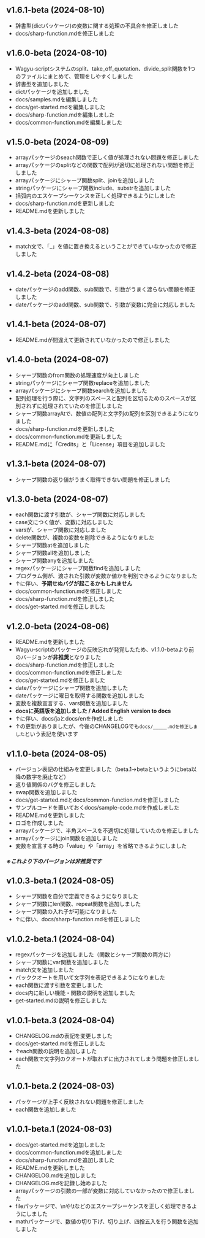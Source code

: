v1.6.1-beta (2024-08-10)
---
 - 辞書型(dictパッケージ)の変数に関する処理の不具合を修正しました
 - docs/sharp-function.mdを修正しました

v1.6.0-beta (2024-08-10)
---
 - Wagyu-scriptシステムのsplit、take_off_quotation、divide_split関数を1つのファイルにまとめて、管理をしやすくしました
 - 辞書型を追加しました
 - dictパッケージを追加しました
 - docs/samples.mdを編集しました
 - docs/get-started.mdを編集しました
 - docs/sharp-function.mdを編集しました
 - docs/common-function.mdを編集しました

v1.5.0-beta (2024-08-09)
---
 - arrayパッケージのseach関数で正しく値が処理されない問題を修正しました
 - arrayパッケージのsplitなどの関数で配列が適切に処理されない問題を修正しました
 - arrayパッケージにシャープ関数split、joinを追加しました
 - stringパッケージにシャープ関数include、substrを追加しました
 - 括弧内のエスケープシーケンスを正しく処理できるようにしました
 - docs/sharp-function.mdを更新しました
 - README.mdを更新しました

v1.4.3-beta (2024-08-08)
---
 - match文で、「_」を値に置き換えるということができていなかったので修正しました

v1.4.2-beta (2024-08-08)
---
 - dateパッケージのadd関数、sub関数で、引数がうまく渡らない問題を修正しました
 - dateパッケージのadd関数、sub関数で、引数が変数に完全に対応しました

v1.4.1-beta (2024-08-07)
---
 - README.mdが間違えて更新されていなかったので修正しました

v1.4.0-beta (2024-08-07)
---
 - シャープ関数のfrom関数の処理速度が向上しました
 - stringパッケージにシャープ関数replaceを追加しました
 - arrayパッケージにシャープ関数searchを追加しました
 - 配列処理を行う際に、文字列のスペースと配列を区切るためのスペースが区別されずに処理されていたのを修正しました
 - シャープ関数arrayAtで、数値の配列と文字列の配列を区別できるようになりました
 - docs/sharp-function.mdを更新しました
 - docs/common-function.mdを更新しました
 - README.mdに「Credits」と「License」項目を追加しました

v1.3.1-beta (2024-08-07)
---
 - シャープ関数の返り値がうまく取得できない問題を修正しました

v1.3.0-beta (2024-08-07)
---
 - each関数に渡す引数が、シャープ関数に対応しました
 - case文につく値が、変数に対応しました
 - varsが、シャープ関数に対応しました
 - delete関数が、複数の変数を削除できるようになりました
 - シャープ関数atを追加しました
 - シャープ関数allを追加しました
 - シャープ関数anyを追加しました
 - regexパッケージにシャープ関数findを追加しました
 - プログラム側が、渡された引数が変数か値かを判別できるようになりました
 - ↑に伴い、**予期せぬバグが起こるかもしれません**
 - docs/common-function.mdを修正しました
 - docs/sharp-function.mdを修正しました
 - docs/get-started.mdを修正しました

v1.2.0-beta (2024-08-06)
---
 - README.mdを更新しました
 - Wagyu-scriptのパッケージの反映忘れが発覚したため、v1.1.0-betaより前のバージョンが**非推奨**となりました
 - docs/sharp-function.mdを修正しました
 - docs/common-function.mdを修正しました
 - docs/get-started.mdを修正しました
 - dateパッケージにシャープ関数を追加しました
 - dateパッケージに曜日を取得する関数を追加しました
 - 変数を複数宣言する、vars関数を追加しました
 - **docsに英語版を追加しました / Added English version to docs**
 - ↑に伴い、docs/jaとdocs/enを作成しました
 - ↑の更新がありましたが、今後のCHANGELOGでも``docs/_____.mdを修正しました``という表記を使います

v1.1.0-beta (2024-08-05)
---
 - バージョン表記の仕組みを変更しました（beta.1→betaというようにbeta以降の数字を廃止など）
 - 返り値関係のバグを修正しました
 - swap関数を追加しました
 - docs/get-started.mdとdocs/common-function.mdを修正しました
 - サンプルコードを置いておくdocs/sample-code.mdを作成しました
 - README.mdを更新しました
 - ロゴを作成しました
 - arrayパッケージで、半角スペースを不適切に処理していたのを修正しました
 - arrayパッケージにjoin関数を追加しました
 - 変数を宣言する時の「value」や「array」を省略できるようにしました

##### ※これより下のバージョンは非推奨です

v1.0.3-beta.1 (2024-08-05)
---
 - シャープ関数を自分で定義できるようになりました
 - シャープ関数にlen関数、repeat関数を追加しました
 - シャープ関数の入れ子が可能になりました
 - ↑に伴い、docs/sharp-function.mdを修正しました

v1.0.2-beta.1 (2024-08-04)
---
 - regexパッケージを追加しました（関数とシャープ関数の両方に）
 - シャープ関数にvar関数を追加しました
 - match文を追加しました
 - バッククオートを用いて文字列を表記できるようになりました
 - each関数に渡す引数を変更しました
 - docs内に新しい機能・関数の説明を追加しました
 - get-started.mdの説明を修正しました

v1.0.1-beta.3 (2024-08-04)
---
 - CHANGELOG.mdの表記を変更しました
 - docs/get-started.mdを修正しました
 - ↑each関数の説明を追加しました
 - each関数で文字列のクオートが取れずに出力されてしまう問題を修正しました

v1.0.1-beta.2 (2024-08-03)
---
 - パッケージが上手く反映されない問題を修正しました
 - each関数を追加しました

v1.0.1-beta.1 (2024-08-03)
---
 - docs/get-started.mdを追加しました
 - docs/common-function.mdを追加しました
 - docs/sharp-function.mdを追加しました
 - README.mdを更新しました
 - CHANGELOG.mdを追加しました
 - CHANGELOG.mdを記録し始めました
 - arrayパッケージの引数の一部が変数に対応していなかったので修正しました
 - fileパッケージで、\nや\tなどのエスケープシーケンスを正しく処理できるようにしました
 - mathパッケージで、数値の切り下げ、切り上げ、四捨五入を行う関数を追加しました
